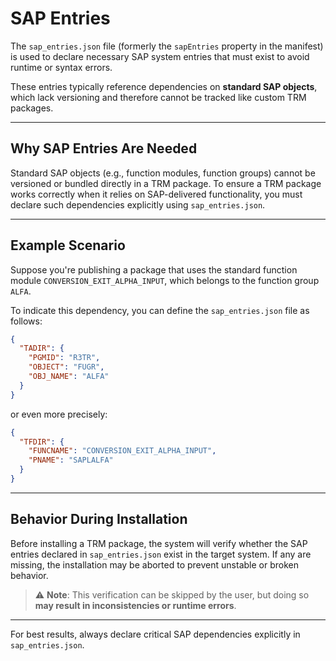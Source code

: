 # SAP Entries

The `sap_entries.json` file (formerly the `sapEntries` property in the manifest) is used to declare necessary SAP system entries that must exist to avoid runtime or syntax errors.

These entries typically reference dependencies on **standard SAP objects**, which lack versioning and therefore cannot be tracked like custom TRM packages.

---

## Why SAP Entries Are Needed

Standard SAP objects (e.g., function modules, function groups) cannot be versioned or bundled directly in a TRM package. To ensure a TRM package works correctly when it relies on SAP-delivered functionality, you must declare such dependencies explicitly using `sap_entries.json`.

---

## Example Scenario

Suppose you're publishing a package that uses the standard function module `CONVERSION_EXIT_ALPHA_INPUT`, which belongs to the function group `ALFA`.

To indicate this dependency, you can define the `sap_entries.json` file as follows:

```json
{
  "TADIR": {
    "PGMID": "R3TR",
    "OBJECT": "FUGR",
    "OBJ_NAME": "ALFA"
  }
}
```

or even more precisely:

```json
{
  "TFDIR": {
    "FUNCNAME": "CONVERSION_EXIT_ALPHA_INPUT",
    "PNAME": "SAPLALFA"
  }
}
```

---

## Behavior During Installation

Before installing a TRM package, the system will verify whether the SAP entries declared in `sap_entries.json` exist in the target system. If any are missing, the installation may be aborted to prevent unstable or broken behavior.

> ⚠️ **Note**: This verification can be skipped by the user, but doing so **may result in inconsistencies or runtime errors**.

---

For best results, always declare critical SAP dependencies explicitly in `sap_entries.json`.